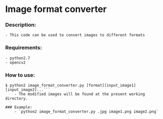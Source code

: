 # Image format converter

### Description:
	- This code can be used to convert images to different formats

### Requirements:
	- python2.7
	- opencv2

### How to use:
```$ cd [path_to_image_format_converter.py]
$ python2 image_format_converter.py [format][input_image1] [input_image2]...```
	- The modified images will be found at the present working directory.

### Example:
	- `python2 image_format_converter.py .jpg image1.png image2.png`